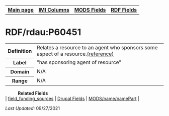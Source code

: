 <!DOCTYPE html>
<html>

<body>
<table style="width:100%">
  <tr>
    <th><a href="index.md">Main page</a></th>
	<th><a href="IMI.md">IMI Columns</a></th>
    <th><a href="MODS.md">MODS Fields</a></th>
    <th><a href="RDF.md">RDF Fields</a></th>
  </tr>
</table>



<h1>RDF/rdau:P60451</h1>
<table>
<tr>
	<th>Definition</th>
	<td>Relates a resource to an agent who sponsors some aspect of a resource.<a href="http://www.rdaregistry.info/Elements/u/#P60451">(reference)</a></td>
</tr>
<tr>
	<th>Label</th>
	<td>"has sponsoring agent of resource"</td>
</tr>
<tr>
	<th>Domain</th>
	<td>N/A</td>
</tr>
<tr>
	<th>Range</th>
	<td>N/A</td>
</tr>
</table>
<dl>
	<dd><b>Related Fields</b></dd>
				| <a href="field_funding_sources.md">field_funding_sources</a> | 
				<a href="DrupalFields.md">Drupal Fields</a> |
				<td><a href="mods.name.md">MODS/name/namePart</a> | 
</dl>
<p><i>Last Updated: </i>09/27/2021</p>
</body>
</html>
